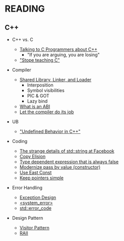 # READING

## C++

* C++ vs. C
    - [Talking to C Programmers about C++][1]
        - "If you are arguing, you are losing"
    - ["Stope teaching C"][2]

* Compiler
    - [Shared Library, Linker, and Loader][3]
        - Interposition
        - Symbol visibilities
        - PIC & GOT
        - Lazy bind
    - [What is an ABI][5]
    - [Let the compiler do its job][12]

* UB
    - ["Undefined Behavior in C++"][4]

* Coding
    - [The strange details of std::string at Facebook][6]
    - [Copy Elision][7]
    - [Type dependent expression that is always false ][8]
    - [Modernize pass by value (constructor)][9]
    - [Use East Const][10]
    - [Keep pointers simple][11]
 
* Error Handling
    - [Exception Design][13]
    - [<system_error>][14]
    - [std::error_code][15]

* Design Pattern
    - [Visitor Pattern][16]
    - [RAII][17]

[1]: https://www.youtube.com/watch?v=D7Sd8A6_fYU
[2]: https://www.youtube.com/watch?v=YnWhqhNdYyk
[3]: https://www.youtube.com/watch?v=_enXuIxuNV4
[4]: https://www.youtube.com/watch?v=k9N8OrhrSZw
[5]: https://www.youtube.com/watch?v=7RoTDjLLXJQ
[6]: https://www.youtube.com/watch?v=kPR8h4-qZdk
[7]: https://www.youtube.com/watch?v=IZbL-RGr_mk
[8]: https://devblogs.microsoft.com/oldnewthing/20200311-00/?p=103553
[9]: https://releases.llvm.org/16.0.0/tools/clang/tools/extra/docs/clang-tidy/checks/modernize/pass-by-value.html
[10]: https://www.youtube.com/watch?v=z6s6bacI424
[11]: https://isocpp.github.io/CppCoreGuidelines/CppCoreGuidelines.html#es42-keep-use-of-pointers-simple-and-straightforward
[12]: https://www.youtube.com/watch?v=bSkpMdDe4g4
[13]: https://www.youtube.com/watch?v=Oy-VTqz1_58
[14]: https://www.youtube.com/watch?v=hNaLf8lYLDo
[15]: https://www.youtube.com/watch?v=dQaRLmM7KKk
[16]: https://www.youtube.com/watch?v=PEcy1vYHb8A
[17]: https://www.youtube.com/watch?v=Rfu06XAhx90
